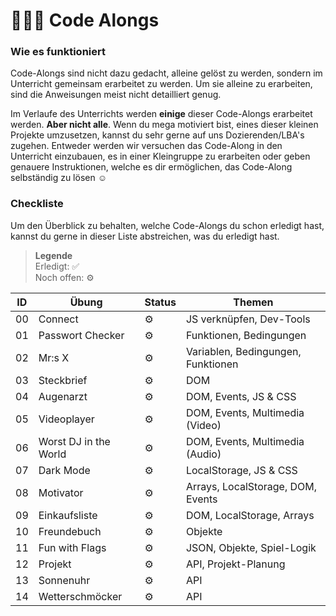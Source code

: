 # 🧑🏽‍🏫 Code Alongs

### Wie es funktioniert
Code-Alongs sind nicht dazu gedacht, alleine gelöst zu werden, sondern im Unterricht gemeinsam erarbeitet zu werden. Um sie alleine zu erarbeiten, sind die Anweisungen meist nicht detailliert genug.

Im Verlaufe des Unterrichts werden **einige** dieser Code-Alongs erarbeitet werden. **Aber nicht alle**. Wenn du mega motiviert bist, eines dieser kleinen Projekte umzusetzen, kannst du sehr gerne auf uns Dozierenden/LBA's zugehen. Entweder werden wir versuchen das Code-Along in den Unterricht einzubauen, es in einer Kleingruppe zu erarbeiten oder geben genauere Instruktionen, welche es dir ermöglichen, das Code-Along selbständig zu lösen ☺️

### Checkliste
Um den Überblick zu behalten, welche Code-Alongs du schon erledigt hast, kannst du gerne in dieser Liste abstreichen, was du erledigt hast.

> **Legende**<br>
> Erledigt: ✅<br>
> Noch offen: ⚙️

| ID | Übung                 | Status | Themen                             |
|----|-----------------------|--------|------------------------------------|
| 00 | Connect               | ⚙️     | JS verknüpfen, Dev-Tools           |
| 01 | Passwort Checker      | ⚙️     | Funktionen, Bedingungen            |
| 02 | Mr:s X                | ⚙️     | Variablen, Bedingungen, Funktionen |
| 03 | Steckbrief            | ⚙️     | DOM                                |
| 04 | Augenarzt             | ⚙️     | DOM, Events, JS & CSS              |
| 05 | Videoplayer           | ⚙️     | DOM, Events, Multimedia (Video)    |
| 06 | Worst DJ in the World | ⚙️     | DOM, Events, Multimedia (Audio)    |
| 07 | Dark Mode             | ⚙️     | LocalStorage, JS & CSS             |
| 08 | Motivator             | ⚙️     | Arrays, LocalStorage, DOM, Events  |
| 09 | Einkaufsliste         | ⚙️     | DOM, LocalStorage, Arrays          |
| 10 | Freundebuch           | ⚙️     | Objekte                            |
| 11 | Fun with Flags        | ⚙️     | JSON, Objekte, Spiel-Logik         |
| 12 | Projekt               | ⚙️     | API, Projekt-Planung               |
| 13 | Sonnenuhr             | ⚙️     | API                                |
| 14 | Wetterschmöcker       | ⚙️     | API                                |
